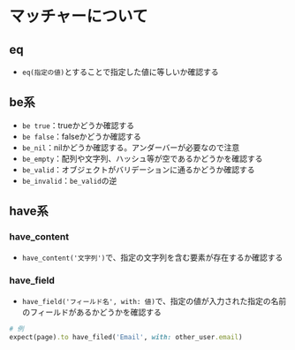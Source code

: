 # マッチャーについて

## eq
- `eq(指定の値)`とすることで指定した値に等しいか確認する

## be系
- `be true`：trueかどうか確認する
- `be false`：falseかどうか確認する
- `be_nil`：nilかどうか確認する。アンダーバーが必要なので注意
- `be_empty`：配列や文字列、ハッシュ等が空であるかどうかを確認する
- `be_valid`：オブジェクトがバリデーションに通るかどうか確認する
- `be_invalid`：`be_valid`の逆


## have系

### have_content
- `have_content('文字列')`で、指定の文字列を含む要素が存在するか確認する

### have_field
- `have_field('フィールド名', with: 値)`で、指定の値が入力された指定の名前のフィールドがあるかどうかを確認する
```rb
# 例
expect(page).to have_filed('Email', with: other_user.email)
```